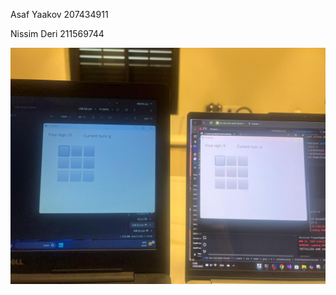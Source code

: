 Asaf Yaakov 207434911

Nissim Deri 211569744

![WhatsApp Image 2025-05-13 at 15.35.59.jpeg](WhatsApp%20Image%202025-05-13%20at%2015.35.59.jpeg)